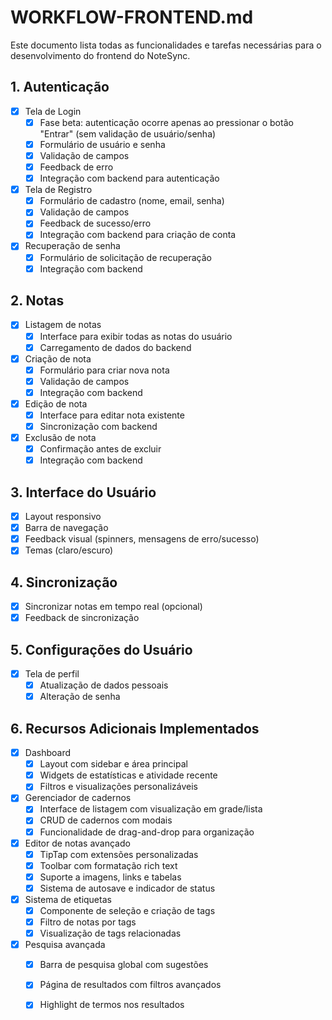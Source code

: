 # WORKFLOW-FRONTEND.md

Este documento lista todas as funcionalidades e tarefas necessárias para o desenvolvimento do frontend do NoteSync.

## 1. Autenticação

- [x] Tela de Login
  - [x] Fase beta: autenticação ocorre apenas ao pressionar o botão "Entrar" (sem validação de usuário/senha)
  - [x] Formulário de usuário e senha
  - [x] Validação de campos
  - [x] Feedback de erro
  - [x] Integração com backend para autenticação
- [x] Tela de Registro
  - [x] Formulário de cadastro (nome, email, senha)
  - [x] Validação de campos
  - [x] Feedback de sucesso/erro
  - [x] Integração com backend para criação de conta
- [x] Recuperação de senha
  - [x] Formulário de solicitação de recuperação
  - [x] Integração com backend

## 2. Notas

- [x] Listagem de notas
  - [x] Interface para exibir todas as notas do usuário
  - [x] Carregamento de dados do backend
- [x] Criação de nota
  - [x] Formulário para criar nova nota
  - [x] Validação de campos
  - [x] Integração com backend
- [x] Edição de nota
  - [x] Interface para editar nota existente
  - [x] Sincronização com backend
- [x] Exclusão de nota
  - [x] Confirmação antes de excluir
  - [x] Integração com backend

## 3. Interface do Usuário

- [x] Layout responsivo
- [x] Barra de navegação
- [x] Feedback visual (spinners, mensagens de erro/sucesso)
- [x] Temas (claro/escuro)

## 4. Sincronização

- [x] Sincronizar notas em tempo real (opcional)
- [x] Feedback de sincronização

## 5. Configurações do Usuário

- [x] Tela de perfil
  - [x] Atualização de dados pessoais
  - [x] Alteração de senha

## 6. Recursos Adicionais Implementados

- [x] Dashboard
  - [x] Layout com sidebar e área principal
  - [x] Widgets de estatísticas e atividade recente
  - [x] Filtros e visualizações personalizáveis
- [x] Gerenciador de cadernos
  - [x] Interface de listagem com visualização em grade/lista
  - [x] CRUD de cadernos com modais
  - [x] Funcionalidade de drag-and-drop para organização
- [x] Editor de notas avançado
  - [x] TipTap com extensões personalizadas
  - [x] Toolbar com formatação rich text
  - [x] Suporte a imagens, links e tabelas
  - [x] Sistema de autosave e indicador de status
- [x] Sistema de etiquetas
  - [x] Componente de seleção e criação de tags
  - [x] Filtro de notas por tags
  - [x] Visualização de tags relacionadas
- [x] Pesquisa avançada
  - [x] Barra de pesquisa global com sugestões
  - [x] Página de resultados com filtros avançados
  - [x] Highlight de termos nos resultados

